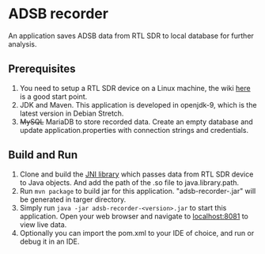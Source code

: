 # ADSB recorder
An application saves ADSB data from RTL SDR to local database for further analysis.

## Prerequisites
1. You need to setup a RTL SDR device on a Linux machine, the wiki [here](https://osmocom.org/projects/rtl-sdr/wiki/Rtl-sdr) is a good start point.
2. JDK and Maven. This application is developed in openjdk-9, which is the latest version in Debian Stretch.
3. ~~MySQL~~ MariaDB to store recorded data. Create an empty database and update application.properties with connection strings and credentials.

## Build and Run
1. Clone and build the [JNI library](https://github.com/wangyeee/dump1090/tree/jni) which passes data from RTL SDR device to Java objects. And add the path of the .so file to java.library.path.
2. Run `mvn package` to build jar for this application. "adsb-recorder-<version>.jar" will be generated in targer directory.
3. Simply run `java -jar adsb-recorder-<version>.jar` to start this application. Open your web browser and navigate to [localhost:8081](http://localhost:8081/) to view live data.
4. Optionally you can import the pom.xml to your IDE of choice, and run or debug it in an IDE.
